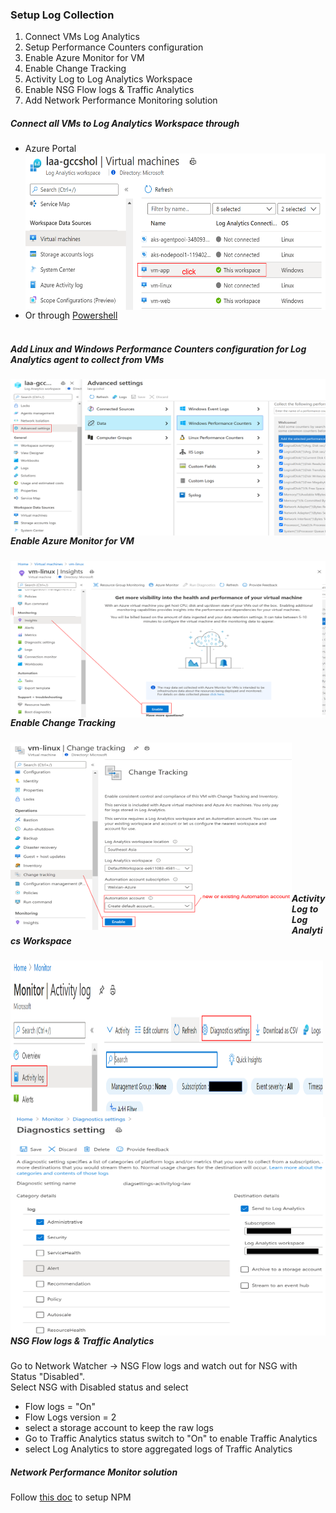 ### Setup Log Collection  

1. Connect VMs Log Analytics
2. Setup Performance Counters configuration
3. Enable Azure Monitor for VM
4. Enable Change Tracking
5. Activity Log to Log Analytics Workspace  
6. Enable NSG Flow logs & Traffic Analytics
7. Add Network Performance Monitoring solution

##### Connect all VMs to Log Analytics Workspace through
* Azure Portal  
  <img src="Setuplog-ConnectVMToLaw.png" width="500" height="250" align="left" /><br /><br /><br /><br /><br /><br /><br /><br /><br /><br /><br />
* Or through [Powershell](https://docs.microsoft.com/en-us/azure/azure-monitor/insights/vminsights-enable-powershell)<br /><br />
   
##### Add Linux and Windows Performance Counters configuration for Log Analytics agent to collect from VMs  
<img src="Setuplog-AddPerfCounters.png" width="550" height="250" align="left" /><br /><br /><br /><br /><br /><br /><br /><br /><br /><br /><br /><br />

##### Enable Azure Monitor for VM  
<img src="Setuplog-EnableMonitorForVM.png" width="550" height="250" align="left" /><br /><br /><br /><br /><br /><br /><br /><br /><br /><br /><br />
   
##### Enable Change Tracking  
<img src="Setuplog-EnableChangeTracking.png" width="450" height="300" align="left" /><br /><br /><br /><br /><br /><br /><br /><br /><br /><br /><br /><br /><br />
   
##### Activity Log to Log Analytics Workspace  
<img src="Setuplog-ActivityLog-DiagnosticSettings.png" width="500" height="250" align="left" /><br /><br /><br /><br /><br /><br /><br /><br /><br /><br /><br />
<img src="Setuplog-ActivityLog-DiagnosticSettings-2.png" width="550" height="350" align="left" /><br /><br /><br /><br /><br /><br /><br /><br /><br /><br />

##### NSG Flow logs & Traffic Analytics
Go to Network Watcher -> NSG Flow logs and watch out for NSG with Status "Disabled".  
Select NSG with Disabled status and select
   * Flow logs = "On"
   * Flow Logs version = 2
   * select a storage account to keep the raw logs
   * Go to Traffic Analytics status switch to "On" to enable Traffic Analytics
   * select Log Analytics to store aggregated logs of Traffic Analytics

##### Network Performance Monitor solution  
Follow [this doc](https://docs.microsoft.com/en-us/azure/azure-monitor/insights/network-performance-monitor) to setup NPM
